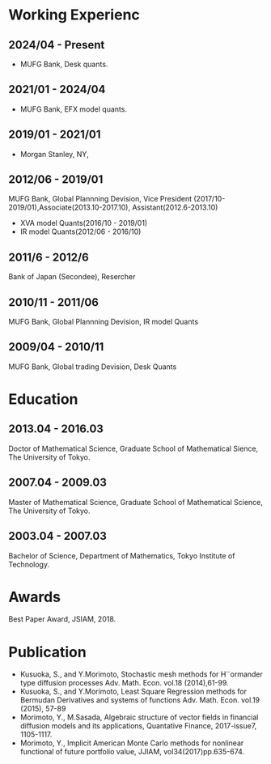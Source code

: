 # Working Experienc

## 2024/04 - Present
- MUFG Bank, Desk quants.

## 2021/01 - 2024/04
- MUFG Bank, EFX model quants.

## 2019/01 - 2021/01
- Morgan Stanley, NY, 
  
## 2012/06 - 2019/01
MUFG Bank, Global Plannning Devision, 
Vice President (2017/10-2019/01),Associate(2013.10-2017.10), Assistant(2012.6-2013.10)
- XVA model Quants(2016/10 - 2019/01)
- IR model Quants(2012/06 - 2016/10)

## 2011/6 - 2012/6
Bank of Japan (Secondee), Resercher

## 2010/11 - 2011/06
MUFG Bank, Global Plannning Devision, IR model Quants

## 2009/04 - 2010/11
MUFG Bank, Global trading Devision, Desk Quants

# Education 
## 2013.04 - 2016.03
Doctor of Mathematical Science, Graduate School of Mathematical Sience, The University of Tokyo.
## 2007.04 - 2009.03
Master of Mathematical Science, Graduate School of Mathematical Science, The University of Tokyo.
## 2003.04 - 2007.03
Bachelor of Science, Department of Mathematics, Tokyo Institute of Technology.

# Awards
Best Paper Award, JSIAM, 2018.

# Publication
- Kusuoka, S., and Y.Morimoto, Stochastic mesh methods for H¨ormander type diffusion processes Adv. Math. Econ. vol.18 (2014),61-99.
- Kusuoka, S., and Y.Morimoto, Least Square Regression methods for Bermudan Derivatives and systems of functions Adv. Math. Econ. vol.19 (2015), 57-89
- Morimoto, Y., M.Sasada, Algebraic structure of vector fields in financial diffusion models and its applications, Quantative Finance, 2017-issue7, 1105-1117.
- Morimoto, Y., Implicit American Monte Carlo methods for nonlinear functional of future portfolio value, JJIAM, vol34(2017)pp.635-674.
